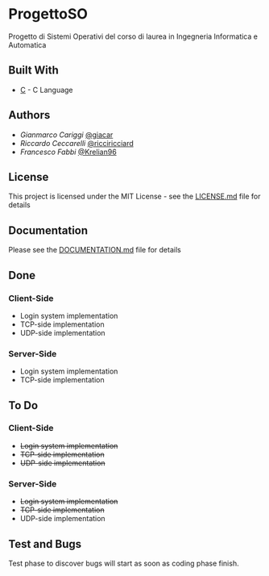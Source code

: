 # ProgettoSO

Progetto di Sistemi Operativi del corso di laurea in Ingegneria Informatica e Automatica

## Built With

* [C](https://en.wikipedia.org/wiki/C_(programming_language)) - C Language

## Authors

* *Gianmarco Cariggi* [@giacar](https://github.com/giacar)
* *Riccardo Ceccarelli* [@ricciricciard](https://github.com/ricciricciard)
* *Francesco Fabbi* [@Krelian96](https://github.com/Krelian96)

## License

This project is licensed under the MIT License - see the [LICENSE.md](LICENSE.md) file for details

## Documentation

Please see the [DOCUMENTATION.md](Documentation.md) file for details

## Done

### Client-Side

* Login system implementation
* TCP-side implementation
* UDP-side implementation

### Server-Side

* Login system implementation
* TCP-side implementation

## To Do

### Client-Side

* <s>Login system implementation</s>
* <s>TCP-side implementation</s>
* <s>UDP-side implementation</s>

### Server-Side

* <s>Login system implementation</s>
* <s>TCP-side implementation</s>
* UDP-side implementation

## Test and Bugs

Test phase to discover bugs will start as soon as coding phase finish.